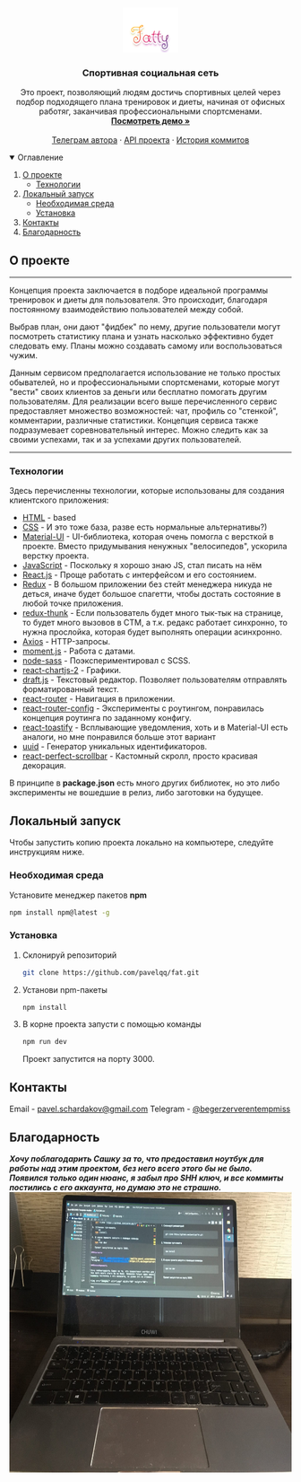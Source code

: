 <br />
<p align="center">
<img src="Fatty.png" alt="Logo" width="100" height="80">

  <h3 align="center">Спортивная социальная сеть</h3>

  <p align="center">
    Это проект, позволяющий людям достичь спортивных целей через подбор подходящего плана тренировок и диеты, начиная 
от офисных работяг, заканчивая профессиональными спортсменами.
    <br />
    <a href="https://fatclient.herokuapp.com/"><strong>Посмотреть демо »</strong></a>
    <br />
    <br />
    <a href="https://t.me/begerzerverentempmiss">Телеграм автора</a>
    ·
    <a href="https://github.com/pavelqq/fatAPI">API проекта</a>
    ·
    <a href="https://github.com/pavelqq/fat/branches">История коммитов</a>
  </p>
</p>

<details open="open">
  <summary>Оглавление</summary>
  <ol>
    <li>
      <a href="#О проекте">О проекте</a>
      <ul>
        <li><a href="#Технологии">Технологии</a></li>
      </ul>
    </li>
    <li>
      <a href="#Локальный запуск">Локальный запуск</a>
      <ul>
        <li><a href="#Необходимая среда">Необходимая среда</a></li>
        <li><a href="#Установка">Установка</a></li>
      </ul>
    </li>
    <li><a href="#Контакты">Контакты</a></li>
    <li><a href="#Благодарность">Благодарность</a></li>
  </ol>
</details>

## О проекте

[comment]: <> ([![Product Name Screen Shot][product-screenshot]]&#40;https://fatclient.herokuapp.com/presentation&#41;)
___
Концепция проекта заключается в подборе идеальной программы тренировок и диеты для пользователя. Это происходит,
благодаря постоянному взаимодействию пользователей между собой.

Выбрав план, они дают "фидбек" по нему, другие
пользователи могут посмотреть статистику плана и узнать насколько эффективно будет следовать ему. Планы можно создавать
самому или воспользоваться чужим. 

Данным сервисом предполагается использование не только простых обывателей, но и
профессиональными спортсменами, которые могут "вести" своих клиентов за деньги или бесплатно помогать другим
пользователям. Для реализации всего выше перечисленного сервис предоставляет множество возможностей: чат, профиль
со "стенкой", комментарии, различные статистики. Концепция сервиса также подразумевает соревновательный интерес.
Можно следить как за своими успехами, так и за успехами других пользователей.
___

### Технологии

Здесь перечисленны технологии, которые использованы для создания
клиентского приложения:
* [HTML]() - based
* [CSS]() - И это тоже база, разве есть нормальные альтернативы?)
* [Material-UI]() - UI-библиотека, которая очень помогла с версткой в проекте. Вместо придумывания
  ненужных "велосипедов", ускорила верстку проекта.
* [JavaScript]() - Поскольку я хорошо знаю JS, стал писать на нём 
* [React.js]() - Проще работать с интерфейсом и его состоянием. 
* [Redux]() - В большом приложении без стейт менеджера никуда не деться, иначе будет большое спагетти, чтобы
  достать состояние в любой точке приложения.
* [redux-thunk]() - Если пользователь будет много тык-тык на странице, то будет много вызовов в СТМ, а
  т.к. редакс работает синхронно, то нужна прослойка, которая будет выполнять операции асинхронно.
* [Axios]() - HTTP-запросы.
* [moment.js]() - Работа с датами.
* [node-sass]() - Поэкспериментировал с SCSS. 
* [react-chartjs-2]() - Графики.
* [draft.js]() - Текстовый редактор. Позволяет пользователям отправлять форматированный текст.
* [react-router]() - Навигация в приложении.
* [react-router-config]() - Эксперименты с роутингом, понравилась концепция роутинга по заданному конфигу.
* [react-toastify]() - Всплывающие уведомления, хоть и в Material-UI есть аналоги, но мне понравился больше этот вариант
* [uuid]() - Генератор уникальных идентификаторов.
* [react-perfect-scrollbar]() - Кастомный скролл, просто красивая декорация.

В принципе в **package.json** есть много других библиотек, но это либо эксперименты не вошедшие в релиз, либо заготовки на
будущее.


## Локальный запуск

Чтобы запустить копию проекта локально на компьютере, следуйте инструкциям ниже.

### Необходимая среда

Установите менеджер пакетов **npm**
  ```sh
  npm install npm@latest -g
  ```

### Установка

1. Склонируй репозиторий
   ```sh
   git clone https://github.com/pavelqq/fat.git
   ```
2. Установи npm-пакеты
   ```sh
   npm install
   ```
3. В корне проекта запусти с помощью команды
   ```sh
   npm run dev
   ```
   Проект запустится на порту 3000.

## Контакты

Email - [pavel.schardakov@gmail.com](mailto:pavel.schardakov@gmail.com)
Telegram - [@begerzerverentempmiss](https://t.me/begerzerverentempmiss)

## Благодарность
***Хочу поблагодарить Сашку за то, что предоставил ноутбук для работы над этим проектом,
без него всего этого бы не было. Появился только один нюанс, я забыл про SHH ключ, и все
коммиты постились с его аккаунта, но думаю это не страшно.***
<br/>
<img src="notebook.jpg" alt="ноутбук Сани" width="800" height="500">
